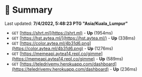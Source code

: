 # 📖 Summary
Last updated: **7/4/2022, 5:48:23 PTG "Asia/Kuala_Lumpur"**

- `GET` [https://shrt.ml](https://shrt.ml) - **Up** (1954ms)
- `GET` [https://hst.aytea.ml/](https://hst.aytea.ml/) - **Up** (338ms)
- `GET` [https://color.aytea.ml/4b31d6.png](https://color.aytea.ml/4b31d6.png) - **Up** (1276ms)
- `GET` [https://memeapi.aytea14.repl.co/gimme](https://memeapi.aytea14.repl.co/gimme) - **Up** (589ms)
- `GET` [https://teledrivemy.herokuapp.com/dashboard](https://teledrivemy.herokuapp.com/dashboard) - **Up** (236ms)
